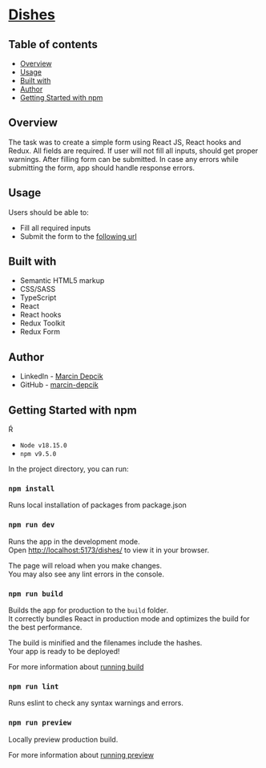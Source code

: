 # [Dishes](https://marcin-depcik.github.io/dishes/)

## Table of contents

- [Overview](#overview)
- [Usage](#usage)
- [Built with](#built-with)
- [Author](#author)
- [Getting Started with npm](#getting-started-with-npm)

## Overview

The task was to create a simple form using React JS, React hooks and Redux. All fields are required. If user will not fill all inputs, should get proper warnings. After filling form can be submitted. In case any errors while submitting the form, app should handle response errors.

## Usage

Users should be able to:

- Fill all required inputs
- Submit the form to the [following url](https://umzzcc503l.execute-api.us-west-2.amazonaws.com/dishes/)

## Built with

- Semantic HTML5 markup
- CSS/SASS
- TypeScript
- React
- React hooks
- Redux Toolkit
- Redux Form

## Author

- LinkedIn - [Marcin Depcik](https://linkedin.com/in/marcindepcik)
- GitHub - [marcin-depcik](https://github.com/marcin-depcik)

## Getting Started with npm
Ŕ
- `Node v18.15.0`
- `npm v9.5.0`

In the project directory, you can run:

### `npm install`

Runs local installation of packages from package.json

### `npm run dev`

Runs the app in the development mode.\
Open [http://localhost:5173/dishes/](http://localhost:5173/dishes/) to view it in your browser.

The page will reload when you make changes.\
You may also see any lint errors in the console.

### `npm run build`

Builds the app for production to the `build` folder.\
It correctly bundles React in production mode and optimizes the build for the best performance.

The build is minified and the filenames include the hashes.\
Your app is ready to be deployed!

For more information about [running build](https://vitejs.dev/guide/cli.html#build)

### `npm run lint`

Runs eslint to check any syntax warnings and errors.

### `npm run preview`

Locally preview production build.

For more information about [running preview](https://vitejs.dev/guide/cli.html#vite-preview)

